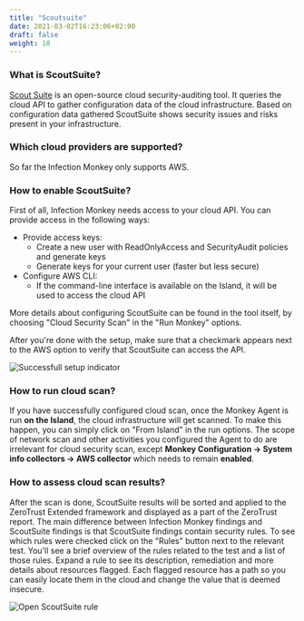 ```yaml
---
title: "Scoutsuite"
date: 2021-03-02T16:23:06+02:00
draft: false
weight: 10
---
```


### What is ScoutSuite?

<a href="https://github.com/nccgroup/ScoutSuite" target="_blank" >Scout Suite</a> is an open-source cloud security-auditing tool.
It queries the cloud API to gather configuration data of the cloud infrastructure. Based on configuration
data gathered ScoutSuite shows security issues and risks present in your infrastructure.

### Which cloud providers are supported?

So far the Infection Monkey only supports AWS.

### How to enable ScoutSuite?

First of all, Infection Monkey needs access to your cloud API. You can provide access
in the following ways:

 - Provide access keys:
    - Create a new user with ReadOnlyAccess and SecurityAudit policies and generate keys
    - Generate keys for your current user (faster but less secure)
 - Configure AWS CLI:
    - If the command-line interface is available on the Island, it will be used to access 
    the cloud API
    
More details about configuring ScoutSuite can be found in the tool itself, by choosing 
"Cloud Security Scan" in the "Run Monkey" options. 

After you're done with the setup, make sure that a checkmark appears next to the AWS option to 
verify that ScoutSuite can access the API.

![Successfull setup indicator](/images/usage/integrations/scoutsuite_aws_configured.png 
"Successful setup indicator")

### How to run cloud scan?

If you have successfully configured cloud scan, once the Monkey Agent is run **on the Island**, 
the cloud infrastructure will get scanned. To make this happen, you can simply click on "From Island" 
in the run options. The scope of network scan and other activities you configured the Agent to 
do are irrelevant for cloud security scan, except 
**Monkey Configuration -> System info collectors -> AWS collector** which needs to remain **enabled**.

### How to assess cloud scan results?

After the scan is done, ScoutSuite results will be sorted and applied to the ZeroTrust Extended framework 
and displayed as a part of the ZeroTrust report. The main difference between Infection Monkey findings and 
ScoutSuite findings is that ScoutSuite findings contain security rules. To see which rules were 
checked click on the "Rules" button next to the relevant test. You'll see a brief overview of the rules 
related to the test and a list of those rules. Expand a rule to see its description, remediation and 
more details about resources flagged. Each flagged resource has a path so you can easily locate 
them in the cloud and change the value that is deemed insecure.

![Open ScoutSuite rule](/images/usage/integrations/scoutsuite_report_rule.png 
"Successful setup indicator")

